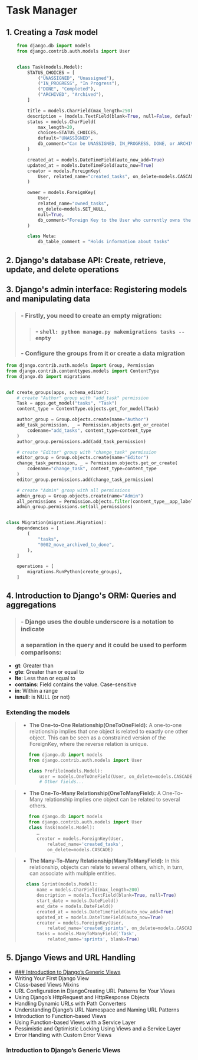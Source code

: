 # Task Manager
## 1. Creating a ***Task*** model
```python 
    from django.db import models
    from django.contrib.auth.models import User


    class Task(models.Model):
        STATUS_CHOICES = [
            ("UNASSIGNED", "Unassigned"),
            ("IN_PROGRESS", "In Progress"),
            ("DONE", "Completed"),
            ("ARCHIVED", "Archived"),
        ]

        title = models.CharField(max_length=250)
        description = (models.TextField(blank=True, null=False, default=""),)
        status = models.CharField(
            max_length=20,
            choices=STATUS_CHOICES,
            default="UNASSIGNED",
            db_comment="Can be UNASSIGNED, IN_PROGRESS, DONE, or ARCHIVED",
        )

        created_at = models.DateTimeField(auto_now_add=True)
        updated_at = models.DateTimeField(auto_now=True)
        creator = models.ForeignKey(
            User, related_name="created_tasks", on_delete=models.CASCADE
        )

        owner = models.ForeignKey(
            User,
            related_name="owned_tasks",
            on_delete=models.SET_NULL,
            null=True,
            db_comment="Foreign Key to the User who currently owns the task.",
        )

        class Meta:
            db_table_comment = "Holds information about tasks"
```
## 2. Django's database API: Create, retrieve, update, and delete operations
## 3. Django's admin interface: Registering models and manipulating data
> ### - Firstly, you need to create an empty migration:
>> ### - ```shell: python manage.py makemigrations tasks --empty```
> ### - Configure the groups from it or create a data migration
```python
from django.contrib.auth.models import Group, Permission
from django.contrib.contenttypes.models import ContentType
from django.db import migrations


def create_groups(apps, schema_editor):
    # create "Author" group with "add_task" permission
    Task = apps.get_model("tasks", "Task")
    content_type = ContentType.objects.get_for_model(Task)

    author_group = Group.objects.create(name="Author")
    add_task_permission, _ = Permission.objects.get_or_create(
        codename="add_tasks", content_type=content_type
    )
    author_group.permissions.add(add_task_permission)

    # create "Editor" group with "change_task" permission
    editor_group = Group.objects.create(name="Editor")
    change_task_permission, _ = Permission.objects.get_or_create(
        codename="change_task", content_type=content_type
    )
    editor_group.permissions.add(change_task_permission)

    # create "Admin" group with all permissions
    admin_group = Group.objects.create(name="Admin")
    all_permissions = Permission.objects.filter(content_type__app_label="tasks")
    admin_group.permissions.set(all_permissions)


class Migration(migrations.Migration):
    dependencies = [
        (
            "tasks",
            "0002_move_archived_to_done",
        ),
    ]

    operations = [
        migrations.RunPython(create_groups),
    ]
```
## 4. Introduction to Django's ORM: Queries and aggregations
> ### - Django uses the double underscore is a notation to indicate 
> ###  a separation in the query and it could be used to perform comparisons:
- **gt**: Greater than
- **gte**: Greater than or equal to
- **lte**: Less than or equal to
- **contains**: Field contains the value. Case-sensitive
- **in**: Within a range
- **isnull**: is NULL (or not)

### Extending the models

> - **The One-to-One Relationship(OneToOneField):** A one-to-one relationship
>implies that one object is related to exactly one other object. This can be
>seen as a constrained version of the ForeignKey, where the reverse relation
>is unique.
> ```python 
>    from django.db import models
>    from django.contrib.auth.models import User
>
>    class Profile(models.Model):
>        user = models.OneToOneField(User, on_delete=models.CASCADE)
>        # Other fields...
>```

> - **The One-To-Many Relationship(OneToManyField):** A One-To-Many relationship implies one object can be related to several others.
>```python
>    from django.db import models
>    from django.contrib.auth.models import User
>    class Task(models.Model):
>       …
>       creator = models.ForeignKey(User,
>           related_name='created_tasks', 
>           on_delete=models.CASCADE)
>```

> - **The Many-To-Many Relationship(ManyToManyField):** In this relationship, objects can relate to
several others, which, in turn, can associate with multiple entities.
>```python
>   class Sprint(models.Model):
>       name = models.CharField(max_length=200)
>       description = models.TextField(blank=True, null=True)
>       start_date = models.DateField()
>       end_date = models.DateField()
>       created_at = models.DateTimeField(auto_now_add=True)
>       updated_at = models.DateTimeField(auto_now=True)
>       creator = models.ForeignKey(User,
>           related_name='created_sprints', on_delete=models.CASCADE)
>       tasks = models.ManyToManyField('Task',
>           related_name='sprints', blank=True)
>   ```

## 5. Django Views and URL Handling


- [### Introduction to Django’s Generic Views](#Introduction-to-Django’s-Generic-Views)
- Writing Your First Django View
- Class-based Views Mixins
- URL Configuration in DjangoCreating URL Patterns for Your Views
- Using Django’s HttpRequest and HttpResponse Objects
- Handling Dynamic URLs with Path Converters
- Understanding Django’s URL Namespace and Naming URL Patterns
- Introduction to Function-based Views
- Using Function-based Views with a Service Layer
- Pessimistic and Optimistic Locking Using Views and a Service Layer
- Error Handling with Custom Error Views

### Introduction to Django’s Generic Views